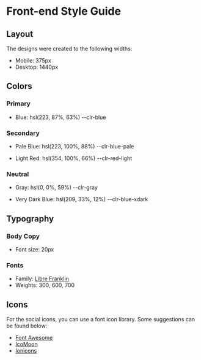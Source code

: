 # Front-end Style Guide

## Layout

The designs were created to the following widths:

- Mobile: 375px
- Desktop: 1440px

## Colors

### Primary

- Blue: hsl(223, 87%, 63%)
    --clr-blue

### Secondary

- Pale Blue: hsl(223, 100%, 88%)
    --clr-blue-pale

- Light Red: hsl(354, 100%, 66%)
    --clr-red-light

### Neutral

- Gray: hsl(0, 0%, 59%)
    --clr-gray

- Very Dark Blue: hsl(209, 33%, 12%)
    --clr-blue-xdark

## Typography

### Body Copy

- Font size: 20px

### Fonts

- Family: [Libre Franklin](https://fonts.google.com/specimen/Libre+Franklin)
- Weights: 300, 600, 700

## Icons

For the social icons, you can use a font icon library. Some suggestions can be found below:

- [Font Awesome](https://fontawesome.com)
- [IcoMoon](https://icomoon.io)
- [Ionicons](https://ionicons.com)